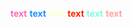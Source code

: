 <span style="color:HotPink;font-weight:bold;">text</span>
<span style="color:DodgerBlue;font-weight:bold;">text</span>
<span style="color:#FFFFD2;font-weight:bold;">text</span>
<span style="color:#FF2400;font-weight:bold;">text</span>
<span style="color:#7EFFDB;font-weight:bold;">text</span>
<span style="color:#FFA5A5;font-weight:bold;">text</span>
